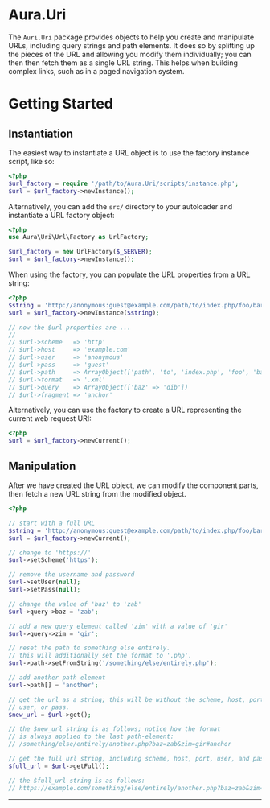 Aura.Uri
========

The `Auri.Uri` package provides objects to help you create and manipulate URLs,
including query strings and path elements. It does so by splitting up the pieces
of the URL and allowing you modify them individually; you can then then fetch
them as a single URL string. This helps when building complex links,
such as in a paged navigation system.

Getting Started
===============

Instantiation
-------------

The easiest way to instantiate a URL object is to use the factory instance
script, like so:

```php
<?php
$url_factory = require '/path/to/Aura.Uri/scripts/instance.php';
$url = $url_factory->newInstance();
```

Alternatively, you can add the `src/` directory to your autoloader and
instantiate a URL factory object:

```php
<?php
use Aura\Uri\Url\Factory as UrlFactory;

$url_factory = new UrlFactory($_SERVER);
$url = $url_factory->newInstance();
```

When using the factory, you can populate the URL properties from a URL
string:

```php
<?php
$string = 'http://anonymous:guest@example.com/path/to/index.php/foo/bar.xml?baz=dib#anchor');
$url = $url_factory->newInstance($string);

// now the $url properties are ...
// 
// $url->scheme   => 'http'
// $url->host     => 'example.com'
// $url->user     => 'anonymous'
// $url->pass     => 'guest'
// $url->path     => ArrayObject(['path', 'to', 'index.php', 'foo', 'bar'])
// $url->format   => '.xml'
// $url->query    => ArrayObject(['baz' => 'dib'])
// $url->fragment => 'anchor'
```

Alternatively, you can use the factory to create a URL representing the
current web request URI:

```php
<?php
$url = $url_factory->newCurrent();
```


Manipulation
------------

After we have created the URL object, we can modify the component parts, then
fetch a new URL string from the modified object.

```php
<?php

// start with a full URL
$string = 'http://anonymous:guest@example.com/path/to/index.php/foo/bar.xml?baz=dib#anchor');
$url = $url_factory->newCurrent();

// change to 'https://'
$url->setScheme('https');

// remove the username and password
$url->setUser(null);
$url->setPass(null);

// change the value of 'baz' to 'zab'
$url->query->baz = 'zab';

// add a new query element called 'zim' with a value of 'gir'
$url->query->zim = 'gir';

// reset the path to something else entirely.
// this will additionally set the format to '.php'.
$url->path->setFromString('/something/else/entirely.php');

// add another path element
$url->path[] = 'another';

// get the url as a string; this will be without the scheme, host, port,
// user, or pass.
$new_url = $url->get();

// the $new_url string is as follows; notice how the format
// is always applied to the last path-element:
// /something/else/entirely/another.php?baz=zab&zim=gir#anchor

// get the full url string, including scheme, host, port, user, and pass.
$full_url = $url->getFull();

// the $full_url string is as follows:
// https://example.com/something/else/entirely/another.php?baz=zab&zim=gir#anchor
```

* * *
